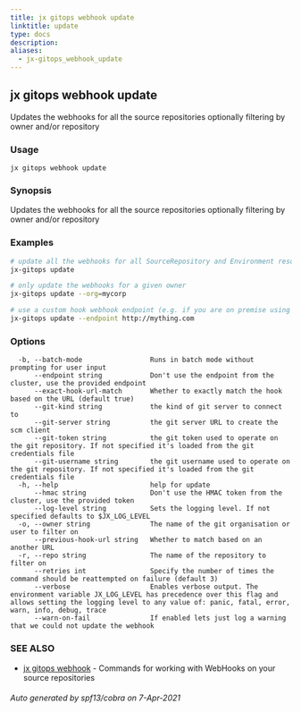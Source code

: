 ```yaml
---
title: jx gitops webhook update
linktitle: update
type: docs
description: 
aliases:
  - jx-gitops_webhook_update
---
```


## jx gitops webhook update

Updates the webhooks for all the source repositories optionally filtering by owner and/or repository

### Usage

```
jx gitops webhook update
```

### Synopsis

Updates the webhooks for all the source repositories optionally filtering by owner and/or repository

### Examples

  ```bash
  # update all the webhooks for all SourceRepository and Environment resource:
  jx-gitops update
  
  # only update the webhooks for a given owner
  jx-gitops update --org=mycorp
  
  # use a custom hook webhook endpoint (e.g. if you are on premise using node ports or something)
  jx-gitops update --endpoint http://mything.com

  ```
### Options

```
  -b, --batch-mode                 Runs in batch mode without prompting for user input
      --endpoint string            Don't use the endpoint from the cluster, use the provided endpoint
      --exact-hook-url-match       Whether to exactly match the hook based on the URL (default true)
      --git-kind string            the kind of git server to connect to
      --git-server string          the git server URL to create the scm client
      --git-token string           the git token used to operate on the git repository. If not specified it's loaded from the git credentials file
      --git-username string        the git username used to operate on the git repository. If not specified it's loaded from the git credentials file
  -h, --help                       help for update
      --hmac string                Don't use the HMAC token from the cluster, use the provided token
      --log-level string           Sets the logging level. If not specified defaults to $JX_LOG_LEVEL
  -o, --owner string               The name of the git organisation or user to filter on
      --previous-hook-url string   Whether to match based on an another URL
  -r, --repo string                The name of the repository to filter on
      --retries int                Specify the number of times the command should be reattempted on failure (default 3)
      --verbose                    Enables verbose output. The environment variable JX_LOG_LEVEL has precedence over this flag and allows setting the logging level to any value of: panic, fatal, error, warn, info, debug, trace
      --warn-on-fail               If enabled lets just log a warning that we could not update the webhook
```

### SEE ALSO

* [jx gitops webhook](..)	 - Commands for working with WebHooks on your source repositories

###### Auto generated by spf13/cobra on 7-Apr-2021
